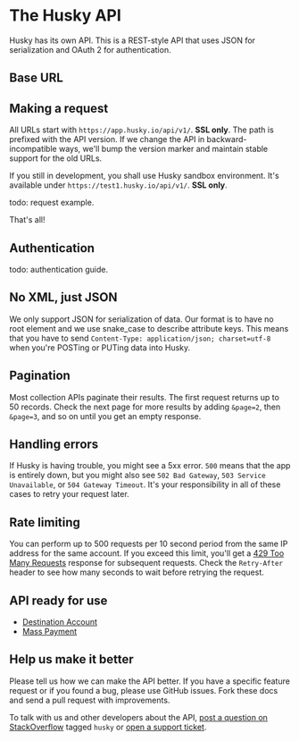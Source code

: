The Husky API
====================

Husky has its own API. This is a REST-style API that uses JSON for serialization and OAuth 2 for authentication.

Base URL
----------------

Making a request
----------------

All URLs start with `https://app.husky.io/api/v1/`. **SSL only**. The path is prefixed with the API version. If we change the API in backward-incompatible ways, we'll bump the version marker and maintain stable support for the old URLs.

If you still in development, you shall use Husky sandbox environment. It's available under `https://test1.husky.io/api/v1/`. **SSL only**.

todo: request example.

That's all!


Authentication
--------------

todo: authentication guide.

No XML, just JSON
-----------------

We only support JSON for serialization of data. Our format is to have no root element and we use snake\_case to describe attribute keys. This means that you have to send `Content-Type: application/json; charset=utf-8` when you're POSTing or PUTing data into Husky.


Pagination
----------

Most collection APIs paginate their results. The first request returns up to
50 records. Check the next page for more results by adding `&page=2`, then
`&page=3`, and so on until you get an empty response.


Handling errors
---------------

If Husky is having trouble, you might see a 5xx error. `500` means that the app is entirely down, but you might also see `502 Bad Gateway`, `503 Service Unavailable`, or `504 Gateway Timeout`. It's your responsibility in all of these cases to retry your request later.


Rate limiting
-------------

You can perform up to 500 requests per 10 second period from the same IP address for the same account. If you exceed this limit, you'll get a [429 Too Many Requests](http://tools.ietf.org/html/draft-nottingham-http-new-status-02#section-4) response for subsequent requests. Check the `Retry-After` header to see how many seconds to wait before retrying the request.



API ready for use
-----------------

* [Destination Account](https://github.com/husky-misc/husky-api/blob/master/sections/destination_account.md)
* [Mass Payment](https://github.com/husky-misc/husky-api/blob/master/sections/mass_payment.md)


Help us make it better
----------------------

Please tell us how we can make the API better. If you have a specific feature request or if you found a bug, please use GitHub issues. Fork these docs and send a pull request with improvements.

To talk with us and other developers about the API, [post a question on StackOverflow](http://stackoverflow.com/questions/ask) tagged `husky` or [open a support ticket](https://husky.io/support).
